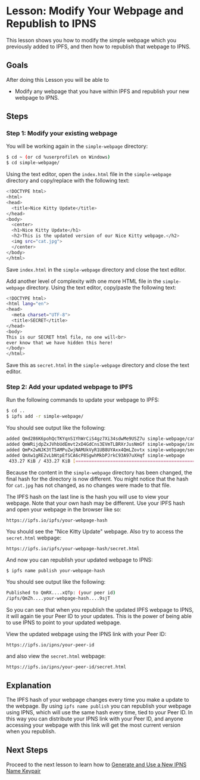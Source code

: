 # Lesson: Modify Your Webpage and Republish to IPNS

This lesson shows you how to modify the simple webpage which you previously added to IPFS, and then how to republish that webpage to IPNS.

## Goals

After doing this Lesson you will be able to

* Modify any webpage that you have within IPFS and republish your new webpage to IPNS.

## Steps

### Step 1: Modify your existing webpage

You will be working again in the `simple-webpage` directory:

```bash
$ cd ~ (or cd %userprofile% on Windows)
$ cd simple-webpage/
```

Using the text editor, open the `index.html` file in the `simple-webpage` directory and copy/replace with the following text:

```bash
<!DOCTYPE html>
<html>
<head>
  <title>Nice Kitty Update</title>
</head>
<body>
  <center>
  <h1>Nice Kitty Update</h1>
  <h2>This is the updated version of our Nice Kitty webpage.</h2>
  <img src="cat.jpg">
  </center>
</body>
</html>
```

Save `index.html` in the `simple-webpage` directory and close the text editor.

Add another level of complexity with one more HTML file in the `simple-webpage` directory. Using the text editor, copy/paste the following text:

```bash
<!DOCTYPE html>
<html lang="en">
<head>
  <meta charset="UTF-8">
  <title>SECRET</title>
</head>
<body>
This is our SECRET html file, no one will<br>
ever know that we have hidden this here!
</body>
</html>
```

Save this as `secret.html` in the `simple-webpage` directory and close the text editor.

### Step 2: Add your updated webpage to IPFS

Run the following commands to update your webpage to IPFS:

```bash
$ cd ..
$ ipfs add -r simple-webpage/
```

You should see output like the following:

```bash
added Qmd286K6pohQcTKYqnS1YhWrCiS4gz7Xi34sdwMe9USZ7u simple-webpage/cat.jpg
added QmWRijdpZxJVhbUdEmvt2xD4GdCns3EVmTLBRXrJusNmGf simple-webpage/index.html
added QmPx2wNJK3tT5AMPuZwjNAMUkVyR1UB8UYAxx4QmLZovtx simple-webpage/secret.html
added QmXw1gREZvLbNtpEfSCA6cP8SgwhMkbPJrkC93A97uXHqf simple-webpage
 433.27 KiB / 433.27 KiB [=============================================] 100.00%
```

Because the content in the `simple-webpage` directory has been changed, the final hash for the directory is now different. You might notice that the hash for `cat.jpg` has not changed, as no changes were made to that file.

The IPFS hash on the last line is the hash you will use to view your webpage. Note that your own hash may be different. Use your IPFS hash and open your webpage in the browser like so:

`https://ipfs.io/ipfs/your-webpage-hash`

You should see the "Nice Kitty Update" webpage. Also try to access the `secret.html` webpage:

`https://ipfs.io/ipfs/your-webpage-hash/secret.html`

And now you can republish your updated webpage to IPNS:

```bash
$ ipfs name publish your-webpage-hash
```

You should see output like the following:

```bash
Published to QmRX....xQTp: (your peer id)
/ipfs/QmZh....your-webpage-hash....9sjT
```

So you can see that when you republish the updated IPFS webpage to IPNS, it will again tie your Peer ID to your updates. This is the power of being able to use IPNS to point to your updated webpage.

View the updated webpage using the IPNS link with your Peer ID:

`https://ipfs.io/ipns/your-peer-id`

and also view the `secret.html` webpage:

`https://ipfs.io/ipns/your-peer-id/secret.html`

## Explanation

The IPFS hash of your webpage changes every time you make a update to the webpage. By using `ipfs name publish` you can republish your webpage using IPNS, which will use the same hash every time, tied to your Peer ID. In this way you can distribute your IPNS link with your Peer ID, and anyone accessing your webpage with this link will get the most current version when you republish.

## Next Steps

Proceed to the next lesson to learn how to [Generate and Use a New IPNS Name Keypair](generate-keypair.md)


